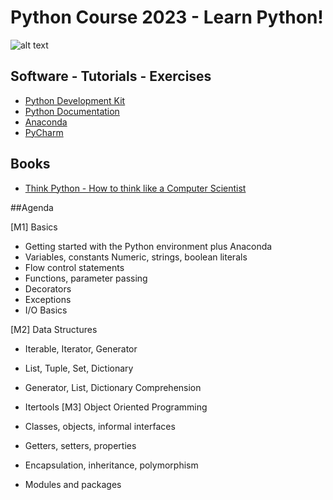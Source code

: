 # Python Course 2023 - Learn Python!

![alt text](https://codeandhack.b-cdn.net/wp-content/uploads/2021/02/Python-programming-language-news-and-stories.jpg)

## Software - Tutorials - Exercises

* [Python Development Kit](https://www.python.org/downloads/)
* [Python Documentation](https://docs.python.org/3/tutorial/)
* [Anaconda](https://www.anaconda.com/products/distribution)
* [PyCharm](https://www.jetbrains.com/pycharm/)


## Books
* [Think Python - How to think like a Computer Scientist](https://github.com/gsalierno/python-course/blob/main/python-books/Think%20Python.pdf)


##Agenda

[M1] Basics

* Getting started with the Python environment plus Anaconda 
* Variables, constants Numeric, strings, boolean literals
* Flow control statements
* Functions, parameter passing
* Decorators
* Exceptions
* I/O Basics

[M2] Data Structures

* Iterable, Iterator, Generator
* List, Tuple, Set, Dictionary
* Generator, List, Dictionary Comprehension
* Itertools
[M3] Object Oriented Programming

* Classes, objects, informal interfaces
* Getters, setters, properties
* Encapsulation, inheritance, polymorphism
* Modules and packages
